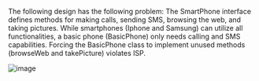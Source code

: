 The following design has the following problem:
The SmartPhone interface defines methods for making calls, sending SMS, browsing the web, and taking pictures.
While  smartphones (Iphone and Samsung) can utilize all functionalities, a basic phone (BasicPhone) only needs calling and SMS capabilities.
Forcing the BasicPhone class to implement unused methods (browseWeb and takePicture) violates ISP. 

![image](https://github.com/user-attachments/assets/a7385cfb-6eeb-4951-8913-ed64b4cd88f3)
